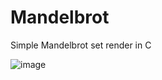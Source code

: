 # Mandelbrot

Simple Mandelbrot set render in C

![image](https://github.com/user-attachments/assets/15061a6e-dbcf-4451-808f-6cf13227950d)
